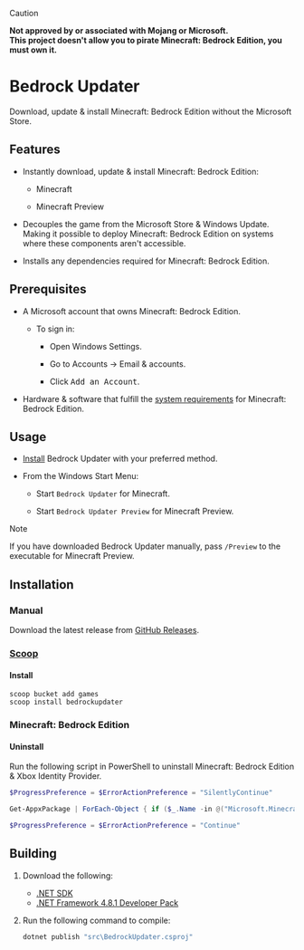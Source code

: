 > [!CAUTION]
> **Not approved by or associated with Mojang or Microsoft.**<br>
> **This project doesn't allow you to pirate Minecraft: Bedrock Edition, you must own it.**

# Bedrock Updater
Download, update & install Minecraft: Bedrock Edition without the Microsoft Store.

## Features
- Instantly download, update & install Minecraft: Bedrock Edition:
    - Minecraft
        
    - Minecraft Preview

- Decouples the game from the Microsoft Store & Windows Update.<br>Making it possible to deploy Minecraft: Bedrock Edition on systems where these components aren't accessible.

- Installs any dependencies required for Minecraft: Bedrock Edition.

## Prerequisites
- A Microsoft account that owns Minecraft: Bedrock Edition.
    - To sign in:

        - Open Windows Settings.

        - Go to Accounts → Email & accounts.

        - Click <kbd>Add an Account</kbd>.

- Hardware & software that fulfill the [system requirements](https://www.minecraft.net/en-us/store/minecraft-java-bedrock-edition-pc#accordionv1-0afde1e050-item-203d6a0d57) for Minecraft: Bedrock Edition.

## Usage
- [Install](#installation) Bedrock Updater with your preferred method.

- From the Windows Start Menu:
    - Start `Bedrock Updater` for Minecraft.

    - Start `Bedrock Updater Preview` for Minecraft Preview.

> [!NOTE]
> If you have downloaded Bedrock Updater manually, pass `/Preview` to the executable for Minecraft Preview.

## Installation
### Manual
Download the latest release from [GitHub Releases](https://github.com/Aetopia/BedrockUpdater/releases/latest).

### [Scoop](https://scoop.sh/)
#### Install
```
scoop bucket add games
scoop install bedrockupdater
```

### Minecraft: Bedrock Edition
#### Uninstall

Run the following script in PowerShell to uninstall Minecraft: Bedrock Edition & Xbox Identity Provider.
```powershell
$ProgressPreference = $ErrorActionPreference = "SilentlyContinue"

Get-AppxPackage | ForEach-Object { if ($_.Name -in @("Microsoft.MinecraftUWP", "Microsoft.MinecraftWindowsBeta", "Microsoft.XboxIdentityProvider")) { Remove-AppxPackage $_ } }

$ProgressPreference = $ErrorActionPreference = "Continue"
```

## Building
1. Download the following:
    - [.NET SDK](https://dotnet.microsoft.com/en-us/download)
    - [.NET Framework 4.8.1 Developer Pack](https://dotnet.microsoft.com/en-us/download/dotnet-framework/thank-you/net481-developer-pack-offline-installer)

2. Run the following command to compile:

    ```cmd
    dotnet publish "src\BedrockUpdater.csproj"
    ```
